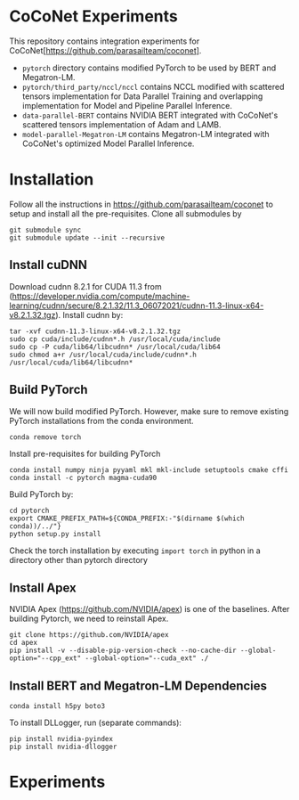 # CoCoNet Experiments

This repository contains integration experiments for CoCoNet[https://github.com/parasailteam/coconet].
* `pytorch` directory contains modified PyTorch to be used by BERT and Megatron-LM.
* `pytorch/third_party/nccl/nccl` contains NCCL modified with scattered tensors implementation for Data Parallel Training and overlapping implementation for Model and Pipeline Parallel Inference.
* `data-parallel-BERT` contains NVIDIA BERT integrated with CoCoNet's scattered tensors implementation of Adam and LAMB.
* `model-parallel-Megatron-LM` contains Megatron-LM integrated with CoCoNet's optimized Model Parallel Inference.

# Installation

Follow all the instructions in https://github.com/parasailteam/coconet to setup and install all the pre-requisites.
Clone all submodules by

```
git submodule sync
git submodule update --init --recursive
```
## Install cuDNN

Download cudnn 8.2.1 for CUDA 11.3 from (https://developer.nvidia.com/compute/machine-learning/cudnn/secure/8.2.1.32/11.3_06072021/cudnn-11.3-linux-x64-v8.2.1.32.tgz). 
Install cudnn by:
```
tar -xvf cudnn-11.3-linux-x64-v8.2.1.32.tgz
sudo cp cuda/include/cudnn*.h /usr/local/cuda/include 
sudo cp -P cuda/lib64/libcudnn* /usr/local/cuda/lib64 
sudo chmod a+r /usr/local/cuda/include/cudnn*.h /usr/local/cuda/lib64/libcudnn*
```

## Build PyTorch
We will now build modified PyTorch. However, make sure to remove existing PyTorch installations from the conda environment.

```
conda remove torch
```

Install pre-requisites for building PyTorch

```
conda install numpy ninja pyyaml mkl mkl-include setuptools cmake cffi
conda install -c pytorch magma-cuda90
```

Build PyTorch by:

```
cd pytorch
export CMAKE_PREFIX_PATH=${CONDA_PREFIX:-"$(dirname $(which conda))/../"}
python setup.py install
```

Check the torch installation by executing `import torch` in python in a directory other than pytorch directory

## Install Apex

NVIDIA Apex (https://github.com/NVIDIA/apex) is one of the baselines. After building Pytorch, we need to reinstall Apex.
```
git clone https://github.com/NVIDIA/apex
cd apex
pip install -v --disable-pip-version-check --no-cache-dir --global-option="--cpp_ext" --global-option="--cuda_ext" ./
```

## Install BERT and Megatron-LM Dependencies

```
conda install h5py boto3
```

To install DLLogger, run (separate commands):

```
pip install nvidia-pyindex
pip install nvidia-dllogger
```
# Experiments

